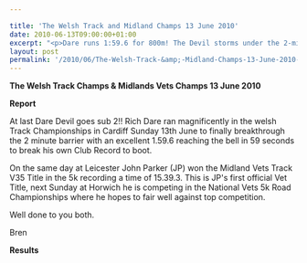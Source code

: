 ```yaml
---

title: 'The Welsh Track and Midland Champs 13 June 2010'
date: 2010-06-13T09:00:00+01:00
excerpt: "<p>Dare runs 1:59.6 for 800m! The Devil storms under the 2-minute barrier at the Welsh track championships on the same day as John Parker (JP) becomes Midlands 5k v35 track champion. Brilliant performances, I'm so proud of you both, keep it up! Brendan Ward (Club Chairman) Welsh and Midlands vets champs 13 June 2010 Photos Report Results</p>"
layout: post
permalink: '/2010/06/The-Welsh-Track-&amp;-Midland-Champs-13-June-2010-/'
---
```

**The Welsh Track Champs & Midlands Vets Champs 13 June 2010** </p> 

**Report**

At last Dare Devil goes sub 2!! Rich Dare ran magnificently in the welsh Track Championships in Cardiff Sunday 13th June to finally breakthrough the 2 minute barrier with an excellent 1.59.6 reaching the bell in 59 seconds to break his own Club Record to boot.

On the same day at Leicester John Parker (JP) won the Midland Vets Track V35 Title in the 5k recording a time of 15.39.3. This is JP's first official Vet Title, next Sunday at Horwich he is competing in the National Vets 5k Road Championships where he hopes to fair well against top competition.

Well done to you both.

Bren



<a name="Report"></a>**Results**</p> 

<map name="100109w.jpg">
  <area shape="RECT" coords="677,27,696,48" alt="Race Winner" />
  
  <area shape="RECT" coords="379,28,393,45" alt="Sarah Greef" />
  
  <area shape="RECT" coords="354,28,368,46" alt="Rachel Vines" />
  
  <area shape="RECT" coords="303,28,318,46" alt="Anna Maughan" />
  
  <area shape="RECT" coords="206,28,220,46" alt="Dawn Addinall" />
  
  <area shape="RECT" coords="86,28,103,46" alt="Alex Evans" />
</map>

<map name="100109m.jpg">
  <area shape="RECT" coords="63,31,76,45" alt="Clive Scott" />
  
  <area shape="RECT" coords="112,32,121,44" alt="Paul Davies" />
  
  <area shape="RECT" coords="118,32,129,43" alt="Paul Stonuary" />
  
  <area shape="RECT" coords="223,29,236,47" alt="James Gibbs" />
  
  <area shape="RECT" coords="255,29,264,42" alt="David Smeath" />
  
  <area shape="RECT" coords="263,28,272,43" alt="Chris Hale" />
  
  <area shape="RECT" coords="275,31,288,45" alt="Rob Shute" />
  
  <area shape="RECT" coords="308,31,321,45" alt="Billy Bradshaw" />
  
  <area shape="RECT" coords="582,29,594,46" alt="Will Ferguson" />
  
  <area shape="RECT" coords="680,30,694,45" alt="Race Winner" />
</map>